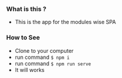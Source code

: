 ### What is this ?
 - This is the app for the modules wise SPA
 
### How to See
 - Clone to your computer
 - run command ```$ npm i``` 
 - run command ```$ npm run serve``` 
 - It will works 